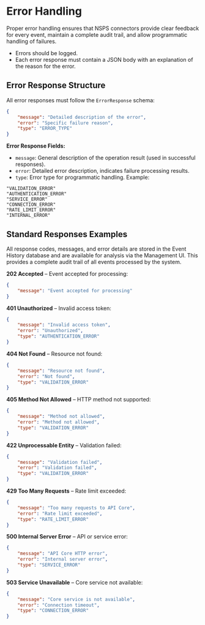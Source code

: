 # Error Handling

Proper error handling ensures that NSPS connectors provide clear feedback for every event, maintain a complete audit trail, and allow programmatic handling of failures.

- Errors should be logged.
- Each error response must contain a JSON body with an explanation of the reason for the error.

## Error Response Structure

All error responses must follow the `ErrorResponse` schema:

```json
{
    "message": "Detailed description of the error",
    "error": "Specific failure reason",
    "type": "ERROR_TYPE"
}
```

**Error Response Fields:**

- `message`: General description of the operation result (used in successful responses).
- `error`: Detailed error description, indicates failure processing results.
- `type`: Error type for programmatic handling. Example:

```
"VALIDATION_ERROR"
"AUTHENTICATION_ERROR"
"SERVICE_ERROR"
"CONNECTION_ERROR"
"RATE_LIMIT_ERROR"
"INTERNAL_ERROR"
```

## Standard Responses Examples

All response codes, messages, and error details are stored in the Event History database and are available for analysis via the Management UI. This provides a complete audit trail of all events processed by the system.

**202 Accepted** – Event accepted for processing:

```json
{
    "message": "Event accepted for processing"
}
```

**401 Unauthorized** – Invalid access token:

```json
{
    "message": "Invalid access token",
    "error": "Unauthorized",
    "type": "AUTHENTICATION_ERROR"
}
```

**404 Not Found** – Resource not found:

```json
{
    "message": "Resource not found",
    "error": "Not found",
    "type": "VALIDATION_ERROR"
}
```

**405 Method Not Allowed** – HTTP method not supported:

```json
{
    "message": "Method not allowed",
    "error": "Method not allowed",
    "type": "VALIDATION_ERROR"
}
```

**422 Unprocessable Entity** – Validation failed:

```json
{
    "message": "Validation failed",
    "error": "Validation failed",
    "type": "VALIDATION_ERROR"
}
```

**429 Too Many Requests** – Rate limit exceeded:

```json
{
    "message": "Too many requests to API Core",
    "error": "Rate limit exceeded",
    "type": "RATE_LIMIT_ERROR"
}
```

**500 Internal Server Error** – API or service error:

```json
{
    "message": "API Core HTTP error",
    "error": "Internal server error",
    "type": "SERVICE_ERROR"
}
```

**503 Service Unavailable** – Core service not available:

```json
{
    "message": "Core service is not available",
    "error": "Connection timeout",
    "type": "CONNECTION_ERROR"
}
```
